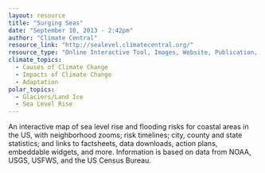 ```yaml
---
layout: resource
title: "Surging Seas"
date: "September 10, 2013 - 2:42pm"
author: "Climate Central"
resource_link: "http://sealevel.climatecentral.org/"
resource_type: "Online Interactive Tool, Images, Website, Publication, Data"
climate_topics:
  - Causes of Climate Change
  - Impacts of Climate Change
  - Adaptation
polar_topics:
  - Glaciers/Land Ice
  - Sea Level Rise
---
```


An interactive map of sea level rise and flooding risks for coastal areas in the US, with neighborhood zooms; risk timelines; city, county and state statistics; and links to factsheets, data downloads, action plans, embeddable widgets, and more.  Information is based on data from NOAA, USGS, USFWS, and the US Census Bureau.